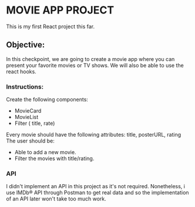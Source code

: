 # MOVIE APP PROJECT

This is my first React project this far.

## Objective:

In this checkpoint, we are going to create a movie app where you can present your favorite movies or TV shows. We will also be able to use the react hooks.

### Instructions:

Create the following components:

- MovieCard
- MovieList
- Filter ( title, rate)

Every movie should have the following attributes: title, posterURL, rating
The user should be:

- Able to add a new movie.
- Filter the movies with title/rating.

### API

I didn't implement an API in this project as it's not required. Nonetheless, i use IMDb® API through Postman to get real data and so the implementation of an API later won't take too much work.

